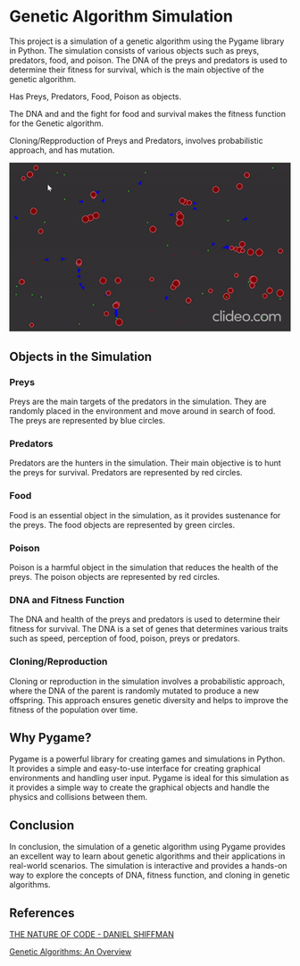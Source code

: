 # Genetic Algorithm Simulation

This project is a simulation of a genetic algorithm using the Pygame library in Python. The simulation consists of various objects such as preys, predators, food, and poison. The DNA of the preys and predators is used to determine their fitness for survival, which is the main objective of the genetic algorithm.

Has Preys, Predators, Food, Poison as objects.

The DNA and and the fight for food and survival makes the fitness function for the Genetic algorithm.

Cloning/Repproduction of Preys and Predators, involves probabilistic approach, and has mutation.

![](https://github.com/DivyanshPandey99/Genetic-Algorithm-Simulation/blob/main/Genetic-Algorithm.gif)

## Objects in the Simulation

### Preys

Preys are the main targets of the predators in the simulation. They are randomly placed in the environment and move around in search of food. The preys are represented by blue circles.

### Predators

Predators are the hunters in the simulation. Their main objective is to hunt the preys for survival. Predators are represented by red circles.

### Food

Food is an essential object in the simulation, as it provides sustenance for the preys. The food objects are represented by green circles.

### Poison

Poison is a harmful object in the simulation that reduces the health of the preys. The poison objects are represented by red circles.

### DNA and Fitness Function

The DNA and health of the preys and predators is used to determine their fitness for survival. The DNA is a set of genes that determines various traits such as speed, perception of food, poison, preys or predators. 

### Cloning/Reproduction
Cloning or reproduction in the simulation involves a probabilistic approach, where the DNA of the parent is randomly mutated to produce a new offspring. This approach ensures genetic diversity and helps to improve the fitness of the population over time.

## Why Pygame?
Pygame is a powerful library for creating games and simulations in Python. It provides a simple and easy-to-use interface for creating graphical environments and handling user input. Pygame is ideal for this simulation as it provides a simple way to create the graphical objects and handle the physics and collisions between them.


## Conclusion

In conclusion, the simulation of a genetic algorithm using Pygame provides an excellent way to learn about genetic algorithms and their applications in real-world scenarios. The simulation is interactive and provides a hands-on way to explore the concepts of DNA, fitness function, and cloning in genetic algorithms.

## References

[THE NATURE OF CODE - DANIEL SHIFFMAN](https://natureofcode.com/book/chapter-9-the-evolution-of-code/)

[Genetic Algorithms: An Overview](https://citeseerx.ist.psu.edu/document?repid=rep1&type=pdf&doi=630a7d2f0506cb5a01b09f07eef8a3b5a3af0387)


